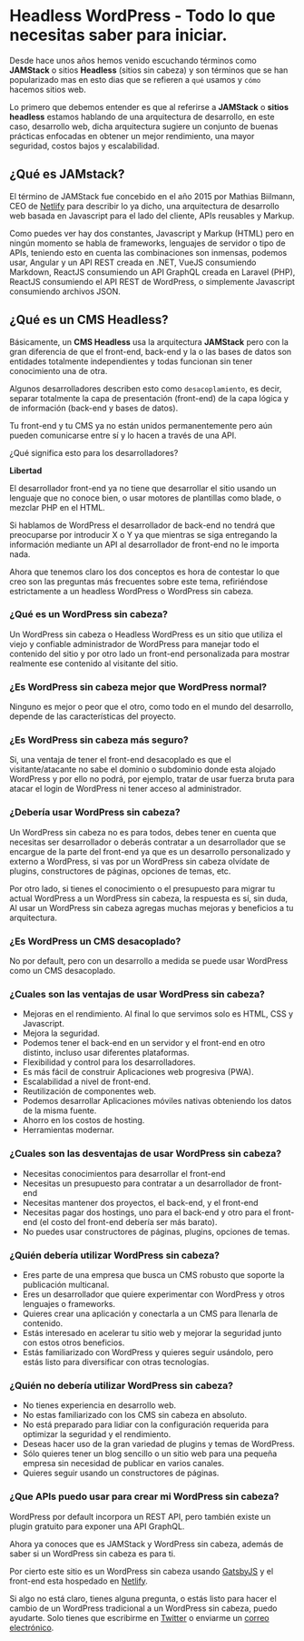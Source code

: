 # Headless WordPress - Todo lo que necesitas saber para iniciar.

Desde hace unos años hemos venido escuchando términos como **JAMStack** o sitios **Headless** (sitios sin cabeza) y son términos que se han popularizado mas en esto dias que se refieren a `qué` usamos y `cómo` hacemos sitios web.

Lo primero que debemos entender es que al referirse a **JAMStack** o **sitios headless** estamos hablando de una arquitectura de desarrollo, en este caso, desarrollo web, dicha arquitectura sugiere un conjunto de buenas prácticas enfocadas en obtener un mejor rendimiento, una mayor seguridad, costos bajos y escalabilidad.

## ¿Qué es JAMstack?

El término de JAMStack fue concebido en el año 2015 por Mathias Biilmann, CEO de [Netlify](https://www.netlify.com/) para describir lo ya dicho, una arquitectura de desarrollo web basada en Javascript para el lado del cliente, APIs reusables y Markup.

Como puedes ver hay dos constantes, Javascript y Markup (HTML) pero en ningún momento se habla de frameworks, lenguajes de servidor o tipo de APIs, teniendo esto en cuenta las combinaciones son inmensas, podemos usar, Angular y un API REST creada en .NET, VueJS consumiendo Markdown, ReactJS consumiendo un API GraphQL creada en Laravel (PHP), ReactJS consumiendo el API REST de WordPress, o simplemente Javascript consumiendo archivos JSON.

## ¿Qué es un CMS Headless?

Básicamente, un **CMS Headless** usa la arquitectura **JAMStack** pero con la gran diferencia de que el front-end, back-end y la o las bases de datos son entidades totalmente independientes y todas funcionan sin tener conocimiento una de otra.

Algunos desarrolladores describen esto como `desacoplamiento`, es decir, separar totalmente la capa de presentación (front-end) de la capa lógica y de información (back-end y bases de datos).

Tu front-end y tu CMS ya no están unidos permanentemente pero aún pueden comunicarse entre sí y lo hacen a través de una API.

¿Qué significa esto para los desarrolladores?

**Libertad**

El desarrollador front-end ya no tiene que desarrollar el sitio usando un lenguaje que no conoce bien, o usar motores de plantillas como blade, o mezclar PHP en el HTML.

Si hablamos de WordPress el desarrollador de back-end no tendrá que preocuparse por introducir X o Y ya que mientras se siga entregando la información mediante un API al desarrollador de front-end no le importa nada.

Ahora que tenemos claro los dos conceptos es hora de contestar lo que creo son las preguntas más frecuentes sobre este tema, refiriéndose estrictamente a un headless WordPress o WordPress sin cabeza.

### ¿Qué es un WordPress sin cabeza?

Un WordPress sin cabeza o Headless WordPress es un sitio que utiliza el viejo y confiable administrador de WordPress para manejar todo el contenido del sitio y por otro lado un front-end personalizada para mostrar realmente ese contenido al visitante del sitio.

### ¿Es WordPress sin cabeza mejor que WordPress normal?

Ninguno es mejor o peor que el otro, como todo en el mundo del desarrollo, depende de las características del proyecto.

### ¿Es WordPress sin cabeza más seguro?

Si, una ventaja de tener el front-end desacoplado es que el visitante/atacante no sabe el dominio o subdominio donde esta alojado WordPress y por ello no podrá, por ejemplo, tratar de usar fuerza bruta para atacar el login de WordPress ni tener acceso al administrador.

### ¿Debería usar WordPress sin cabeza?

Un WordPress sin cabeza no es para todos, debes tener en cuenta que necesitas ser desarrollador o deberás contratar a un desarrollador que se encargue de la parte del front-end ya que es un desarrollo personalizado y externo a WordPress, si vas por un WordPress sin cabeza olvídate de plugins, constructores de páginas, opciones de temas, etc.

Por otro lado, si tienes el conocimiento o el presupuesto para migrar tu actual WordPress a un WordPress sin cabeza, la respuesta es sí, sin duda, Al usar un WordPress sin cabeza agregas muchas mejoras y beneficios a tu arquitectura.

### ¿Es WordPress un CMS desacoplado?

No por default, pero con un desarrollo a medida se puede usar WordPress como un CMS desacoplado.

### ¿Cuales son las ventajas de usar WordPress sin cabeza?

- Mejoras en el rendimiento. Al final lo que servimos solo es HTML, CSS y Javascript.
- Mejora la seguridad.
- Podemos tener el back-end en un servidor y el front-end en otro distinto, incluso usar diferentes plataformas.
- Flexibilidad y control para los desarrolladores.
- Es más fácil de construir Aplicaciones web progresiva (PWA).
- Escalabilidad a nivel de front-end.
- Reutilización de componentes web.
- Podemos desarrollar Aplicaciones móviles nativas obteniendo los datos de la misma fuente.
- Ahorro en los costos de hosting.
- Herramientas modernar.

### ¿Cuales son las desventajas de usar WordPress sin cabeza?

- Necesitas conocimientos para desarrollar el front-end
- Necesitas un presupuesto para contratar a un desarrollador de front-end
- Necesitas mantener dos proyectos, el back-end, y el front-end
- Necesitas pagar dos hostings, uno para el back-end y otro para el front-end (el costo del front-end debería ser más barato).
- No puedes usar constructores de páginas, plugins, opciones de temas.

### ¿Quién debería utilizar WordPress sin cabeza?

- Eres parte de una empresa que busca un CMS robusto que soporte la publicación multicanal.
- Eres un desarrollador que quiere experimentar con WordPress y otros lenguajes o frameworks.
- Quieres crear una aplicación y conectarla a un CMS para llenarla de contenido.
- Estás interesado en acelerar tu sitio web y mejorar la seguridad junto con estos otros beneficios.
- Estás familiarizado con WordPress y quieres seguir usándolo, pero estás listo para diversificar con otras tecnologías.

### ¿Quién no debería utilizar WordPress sin cabeza?

- No tienes experiencia en desarrollo web.
- No estas familiarizado con los CMS sin cabeza en absoluto.
- No está preparado para lidiar con la configuración requerida para optimizar la seguridad y el rendimiento.
- Deseas hacer uso de la gran variedad de plugins y temas de WordPress.
- Sólo quieres tener un blog sencillo o un sitio web para una pequeña empresa sin necesidad de publicar en varios canales.
- Quieres seguir usando un constructores de páginas.

### ¿Que APIs puedo usar para crear mi WordPress sin cabeza?

WordPress por default incorpora un REST API, pero también existe un plugin gratuito para exponer una API GraphQL.

Ahora ya conoces que es JAMStack y WordPress sin cabeza, además de saber si un WordPress sin cabeza es para ti.

Por cierto este sitio es un WordPress sin cabeza usando [GatsbyJS](https://www.gatsbyjs.com/) y el front-end esta hospedado en [Netlify](https://www.netlify.com/).

Si algo no está claro, tienes alguna pregunta, o estás listo para hacer el cambio de un WordPress tradicional a un WordPress sin cabeza, puedo ayudarte. Solo tienes que escribirme en [Twitter](https://www.netlify.com/) o enviarme un [correo electrónico](https://enriquechavez.co/contact).
